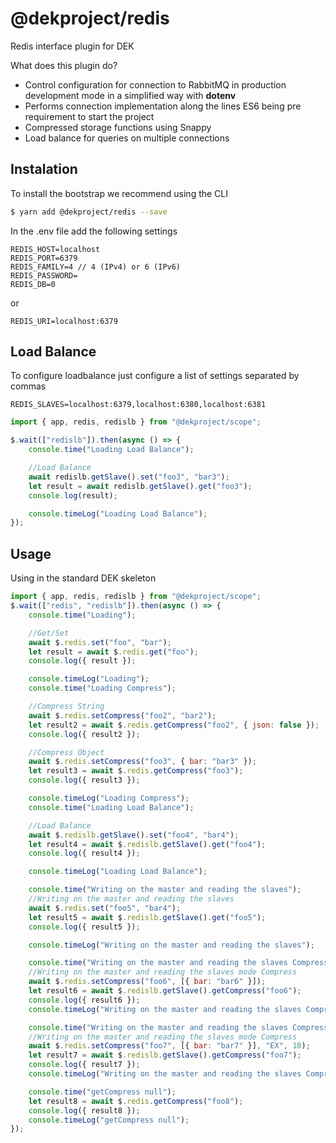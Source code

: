 # @dekproject/redis

Redis interface plugin for DEK

What does this plugin do?

* Control configuration for connection to RabbitMQ in production development mode in a simplified way with **dotenv**
* Performs connection implementation along the lines ES6 being pre requirement to start the project
* Compressed storage functions using Snappy
* Load balance for queries on multiple connections

## Instalation

To install the bootstrap we recommend using the CLI

```bash
$ yarn add @dekproject/redis --save
```

In the .env file add the following settings

```
REDIS_HOST=localhost
REDIS_PORT=6379
REDIS_FAMILY=4 // 4 (IPv4) or 6 (IPv6)
REDIS_PASSWORD=
REDIS_DB=0
```

or 

```
REDIS_URI=localhost:6379
```

## Load Balance

To configure loadbalance just configure a list of settings separated by commas

```
REDIS_SLAVES=localhost:6379,localhost:6380,localhost:6381
```

```js
import { app, redis, redislb } from "@dekproject/scope";

$.wait(["redislb"]).then(async () => {
    console.time("Loading Load Balance");

    //Load Balance 
    await redislb.getSlave().set("foo3", "bar3");
    let result = await redislb.getSlave().get("foo3");
    console.log(result);

    console.timeLog("Loading Load Balance");
});
```

## Usage

Using in the standard DEK skeleton

```js
import { app, redis, redislb } from "@dekproject/scope";
$.wait(["redis", "redislb"]).then(async () => {
    console.time("Loading");

    //Get/Set
    await $.redis.set("foo", "bar");
    let result = await $.redis.get("foo");
    console.log({ result });

    console.timeLog("Loading");
    console.time("Loading Compress");

    //Compress String
    await $.redis.setCompress("foo2", "bar2");
    let result2 = await $.redis.getCompress("foo2", { json: false });
    console.log({ result2 });

    //Compress Object
    await $.redis.setCompress("foo3", { bar: "bar3" });
    let result3 = await $.redis.getCompress("foo3");
    console.log({ result3 });

    console.timeLog("Loading Compress");
    console.time("Loading Load Balance");

    //Load Balance 
    await $.redislb.getSlave().set("foo4", "bar4");
    let result4 = await $.redislb.getSlave().get("foo4");
    console.log({ result4 });

    console.timeLog("Loading Load Balance");

    console.time("Writing on the master and reading the slaves");
    //Writing on the master and reading the slaves
    await $.redis.set("foo5", "bar4");
    let result5 = await $.redislb.getSlave().get("foo5");
    console.log({ result5 });

    console.timeLog("Writing on the master and reading the slaves");

    console.time("Writing on the master and reading the slaves Compress");
    //Writing on the master and reading the slaves mode Compress
    await $.redis.setCompress("foo6", [{ bar: "bar6" }]);
    let result6 = await $.redislb.getSlave().getCompress("foo6");
    console.log({ result6 });
    console.timeLog("Writing on the master and reading the slaves Compress");

    console.time("Writing on the master and reading the slaves Compress with expiryMode");
    //Writing on the master and reading the slaves mode Compress
    await $.redis.setCompress("foo7", [{ bar: "bar7" }], "EX", 10);
    let result7 = await $.redislb.getSlave().getCompress("foo7");
    console.log({ result7 });
    console.timeLog("Writing on the master and reading the slaves Compress");

    console.time("getCompress null");
    let result8 = await $.redis.getCompress("foo8");
    console.log({ result8 });
    console.timeLog("getCompress null");
});
```
